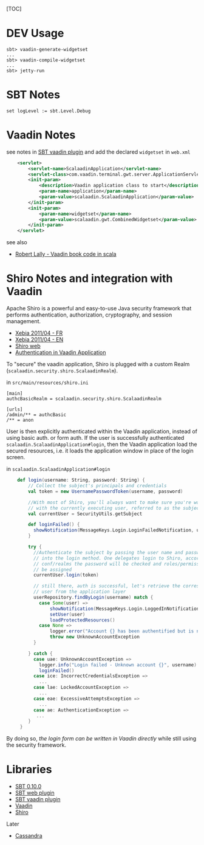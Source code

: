 [TOC]

DEV Usage
=========

    sbt> vaadin-generate-widgetset
    ...
    sbt> vaadin-compile-widgetset
    ...
    sbt> jetty-run


SBT Notes
=========

    set logLevel := sbt.Level.Debug

Vaadin Notes
============

see notes in [SBT vaadin plugin](https://github.com/Arnauld/sbt-vaadin-plugin) and add the declared `widgetset` in `web.xml`

```xml
    <servlet>
        <servlet-name>ScalaadinApplication</servlet-name>
        <servlet-class>com.vaadin.terminal.gwt.server.ApplicationServlet</servlet-class>
        <init-param>
            <description>Vaadin application class to start</description>
            <param-name>application</param-name>
            <param-value>scalaadin.ScalaadinApplication</param-value>
        </init-param>
        <init-param>
            <param-name>widgetset</param-name>
            <param-value>scalaadin.gwt.CombinedWidgetset</param-value>
        </init-param>
    </servlet>
```

see also

* [Robert Lally - Vaadin book code in scala](http://www.robertlally.com/blog/category/vaadin)

Shiro Notes and integration with Vaadin
=======================================

Apache Shiro is a powerful and easy-to-use Java security framework that performs authentication, authorization,
cryptography, and session management.

* [Xebia 2011/04 - FR](http://blog.xebia.fr/2011/04/18/apache-shiro/)
* [Xebia 2011/04 - EN](http://blog.xebia.com/2011/04/apache-shiro/)
* [Shiro web](http://shiro.apache.org/web.html#Web-Custom%257B%257BWebEnvironment%257D%257DClass)
* [Authentication in Vaadin Application](http://vaadin.com/wiki/-/wiki/Main/Authenticating%20Vaadin-based%20applications?p_r_p_185834411_title=Authenticating%20Vaadin-based%20applications)

To "secure" the vaadin application, Shiro is plugged with a custom Realm (`scalaadin.security.shiro.ScalaadinRealm`).

in `src/main/resources/shiro.ini`

    [main]
    authcBasicRealm = scalaadin.security.shiro.ScalaadinRealm

    [urls]
    /admin/** = authcBasic
    /** = anon


User is then explicitly authenticated within the Vaadin application, instead of using basic auth. or form auth.
If the user is successfully authenticated `scalaadin.ScalaadinApplication#login`, then the Vaadin application
load the secured resources, i.e. it loads the application window in place of the login screen.

in `scalaadin.ScalaadinApplication#login`

```scala
    def login(username: String, password: String) {
        // Collect the subject's principals and credentials
        val token = new UsernamePasswordToken(username, password)

        //With most of Shiro, you'll always want to make sure you're working
        // with the currently executing user, referred to as the subject
        val currentUser = SecurityUtils.getSubject

        def loginFailed() {
          showNotification(MessageKeys.Login.LoginFailedNotification, username)
        }

        try {
          //Authenticate the subject by passing the user name and password token
          // into the login method. One delegates login to Shiro, according to its
          // conf/realms the password will be checked and roles/permissions will
          // be assigned
          currentUser.login(token)

          // still there, auth is successful, let's retrieve the corresponding
          // user from the application layer
          userRepository.findByLogin(username) match {
            case Some(user) =>
                showNotification(MessageKeys.Login.LoggedInNotification, user.screenName)
                setUser(user)
                loadProtectedResources()
            case None =>
                logger.error("Account {} has been authentified but is not known...")
                throw new UnknownAccountException
          }

        } catch {
          case uae: UnknownAccountException =>
            logger.info("Login failed - Unknown account {}", username)
            loginFailed()
          case ice: IncorrectCredentialsException =>
            ...
          case lae: LockedAccountException =>
            ...
          case eae: ExcessiveAttemptsException =>
            ...
          case ae: AuthenticationException =>
           ...
        }
     }
```

By doing so, *the login form can be written in Vaadin directly* while still using the security framework.

Libraries
=========

* [SBT 0.10.0](https://github.com/harrah/xsbt)
* [SBT web plugin](https://github.com/siasia/xsbt-web-plugin)
* [SBT vaadin plugin](https://github.com/Arnauld/sbt-vaadin-plugin)
* [Vaadin](http://vaadin.com/home)
* [Shiro](http://shiro.apache.org/)


Later

* [Cassandra](http://cassandra.apache.org/)

